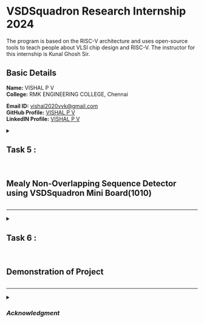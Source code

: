 #  VSDSquadron Research Internship 2024

The program is based on the RISC-V architecture and uses open-source tools to teach people about VLSI chip design and RISC-V. The instructor for this internship is Kunal Ghosh Sir.

##  Basic Details

**Name:** VISHAL P V  
**College:** RMK ENGINEERING COLLEGE, Chennai

**Email ID:** vishal2020vvk@gmail.com  
**GitHub Profile:** [VISHAL P V](https://github.com/VishalPV2004)  
**LinkedIN Profile:** [VISHAL P V](https://www.linkedin.com/in/vishalpv2004/)


<details>

 <summary><h2>Task 5 : </h2>
 <br>
  <h2>
  Mealy Non-Overlapping Sequence Detector using VSDSquadron Mini Board(1010)
 </h2> </summary>



## Project Overview:
This project implements a **Sequence Detector FSM** using the **VSDSquadron Mini board**, a RISC-V based SoC development kit. The sequence detector FSM will get inputs from two push buttons, one of them is encoded as logic 1, another as logic 0. The current number enterred is displayed using a 7-segment LED display. The inputs obtained are processed by the next state combinational logic block, the outputs corresponding to the states and the inputs are processed by the output logic block and displayed by a LED.
### Components Required:
1. **VSDSquadron Mini RISC-V board**
2. **1 LED** 
3. **Push Buttons** 
4. **Breadboard and jumper wires**
5. **Arduino IDE** for development
6. **Resistors** for current limiting

### Hardware Connections:
- **7 segment:**
  - **VCC** to **5V** pin of VSDSquadron Mini
  - **GND** to **GND** pin of VSDSquadron Mini
  - **COM** to **5V** pin of VSDSquadron Mini
  - **a** to **PC0** of VSDSquadron Mini
  - **b** to **PC1** of VSDSquadron Mini
  - **c** to **PC2** of VSDSquadron Mini
  - **d** to **PC3** of VSDSquadron Mini
  - **e** to **PC4** of VSDSquadron Mini
  - **f** to **PC5** of VSDSquadron Mini
  - **g** to **PC6** of VSDSquadron Mini
**All these connections are provided with a 1K current limiting resistors, which is used to ensure the safety of LEDs inside the segment display.**
- **LED:**
   - **Positive (Anode)** to **PD3**
   - **Negative (Cathode)** to **GND**
- **Push Buttons - logic 1 :**
   - One leg connected to **PD7**
   - One leg connected to **GND** rail.
- **Push Buttons - logic 0 :**
   - One leg connected to **PC0**
   - One leg connected to **GND** rail    



### State Diagram:

![image](https://github.com/user-attachments/assets/da1366c4-ad3b-41ee-ab0c-876778b53e78)

### Project Diagram:


### State Table:
![image](https://github.com/user-attachments/assets/e759662f-50cb-438c-9df5-88cf32353c82)



### Pin Diagram for Sequence Detector FSM Using VSDSquadron Mini RISC-V Development Board:


![image](https://github.com/user-attachments/assets/65bcf7f5-149b-4fb6-9829-0886909a0b81)

   

### Program:

```cpp
// Pin definitions for the 7-segment display segments
const int segA = 0; // PC0 for segment A
const int segB = 1; // PC1 for segment B
const int segC = 2; // PC2 for segment C
const int segD = 3; // PC3 for segment D
const int segE = 4; // PC4 for segment E
const int segF = 5; // PC5 for segment F
const int segG = 6; // PC6 for segment G

// Button input pins
const int btnOne = 7;  // PC7 for logic 1 button
const int btnZero = 8; // PD1 for logic 0 button

// LED output pin
const int led = 3; // PD3 for the LED

// States for the FSM
enum States {START, S1, S10, S101, S1010};
States currentState = START; // Initialize the state machine at START

void setup() {
  // Set all 7-segment display pins as output
  pinMode(segA, OUTPUT);
  pinMode(segB, OUTPUT);
  pinMode(segC, OUTPUT);
  pinMode(segD, OUTPUT);
  pinMode(segE, OUTPUT);
  pinMode(segF, OUTPUT);
  pinMode(segG, OUTPUT);
  
  // Configure the buttons as input, with internal pull-ups activated
  pinMode(btnOne, INPUT_PULLUP); // Logic 1 button (PC7)
  pinMode(btnZero, INPUT_PULLUP); // Logic 0 button (PD1)
  
  // Set the LED pin as output
  pinMode(led, OUTPUT);
  
  // Turn off the LED initially
  digitalWrite(led, LOW);
}

// Function to display a number (0 or 1) on the 7-segment display
void displayDigit(int digit) {
  switch(digit) {
    case 0:
      // To display '0', we light up segments A, B, C, D, E, F
      digitalWrite(segA, HIGH);
      digitalWrite(segB, HIGH);
      digitalWrite(segC, HIGH);
      digitalWrite(segD, HIGH);
      digitalWrite(segE, HIGH);
      digitalWrite(segF, HIGH);
      digitalWrite(segG, LOW); // G remains off for '0'
      break;
    case 1:
      // To display '1', we only light up segments B and C
      digitalWrite(segA, LOW);
      digitalWrite(segB, HIGH);
      digitalWrite(segC, HIGH);
      digitalWrite(segD, LOW);
      digitalWrite(segE, LOW);
      digitalWrite(segF, LOW);
      digitalWrite(segG, LOW); // G remains off for '1'
      break;
  }
}

// Function to check button input and return 1 for logic 1 button, 0 for logic 0 button
int readInput() {
  if (digitalRead(btnOne) == LOW) { // Button for logic 1 pressed
    return 1;
  } else if (digitalRead(btnZero) == LOW) { // Button for logic 0 pressed
    return 0;
  }
  return -1; // No button pressed
}

void loop() {
  int input = readInput(); // Read the input from the buttons
  
  if (input != -1) { // If a valid input (0 or 1) is read
    displayDigit(input); // Display the input on the 7-segment display
    
    // FSM state transitions based on the input
    switch (currentState) {
      case START:
        if (input == 1) {
          currentState = S1; // Move to S1 if '1' is detected
        }
        break;
      case S1:
        if (input == 0) {
          currentState = S10; // Move to S10 if '0' follows '1'
        } else {
          currentState = S1; // Stay in S1 if another '1' is detected
        }
        break;
      case S10:
        if (input == 1) {
          currentState = S101; // Move to S101 if '1' follows '10'
        } else {
          currentState = S1; // Reset to S1 if the sequence is broken
        }
        break;
      case S101:
        if (input == 0) {
          currentState = S1010; // Move to S1010 if '0' follows '101'
        } else {
          currentState = S1; // Reset to S1 if the sequence is broken
        }
        break;
      case S1010:
        // Sequence "1010" detected, turn on the LED
        digitalWrite(led, HIGH);
        currentState = START; // Reset FSM for non-overlapping sequence detection
        break;
    }
  } else {
    // No valid input or sequence detected, turn off the LED
    digitalWrite(led, LOW);
  }
}

```
### Conclusion:
This project demonstrates the implementation of a 1010 sequence detector using an Arduino-based FSM to detect a specific sequence of binary inputs provided via push buttons. The sequence is displayed on a 7-segment LED display, and an LED indicator alerts the user upon successful detection. This setup showcases how embedded systems can be used to process real-time inputs and provide immediate feedback in practical applications.

 
 </details>

 
------------------------------------------------------------------------------------------------------------------------------------------------------------


<details>

 <summary><h2>Task 6 : </h2>
 <br>
  <h2>
   Demonstration of Project  
  </h2>
  </summary>

### 1010 Sequence Detector Using Arduino

## Project Overview:
This project implements a **1010 sequence detector** using an **Arduino-based FSM (Finite State Machine)**. The system takes binary inputs from two push buttons representing logic 0 and logic 1. These inputs are displayed on a **7-segment display**, and an **LED** is used as an indicator when the 1010 sequence is successfully detected. This project demonstrates how to process real-time binary inputs and control outputs using embedded systems.

### Hardware Connections:
- **7-Segment Display:**
   - **A** (segment a) to **PC0**
   - **B** (segment b) to **PC1**
   - **C** (segment c) to **PC2**
   - **D** (segment d) to **PC3**
   - **E** (segment e) to **PC4**
   - **F** (segment f) to **PC5**
   - **G** (segment g) to **PC6**

- **Push Buttons:**
   - **Logic 1 Button** to **PC7**
   - **Logic 0 Button** to **PD1**
        
- **LED:**
   - **Positive (Anode)** to **PD3**
   - **Negative (Cathode)** to **GND**



### Circuit Connections

#### 7-Segment Display to Arduino (PC Pins)
```
| 7-Segment Pin     | Arduino Pin                |
| ----------------- | -------------------------- |
| A (segment a)     | PC0                        |
| B (segment b)     | PC1                        |
| C (segment c)     | PC2                        |
| D (segment d)     | PC3                        |
| E (segment e)     | PC4                        |
| F (segment f)     | PC5                        |
| G (segment g)     | PC6                        |

#### Push Buttons for Logic Input
| Push Button Pin   | Arduino Pin                |
| ----------------- | -------------------------- |
| Logic 1 Button    | PC7                        |
| Logic 0 Button    | PD1                        |

#### LED Indicator
| LED Pin           | Arduino Pin                |
| ----------------- | -------------------------- |
| + (Anode)         | PD3 (GPIO Pin for alert)   |
| - (Cathode)       | GND                        |
```


### Pin Diagram for 1010 Sequence Detector Using Arduino:
![image](https://github.com/user-attachments/assets/65bcf7f5-149b-4fb6-9829-0886909a0b81)

### Project Image:
![1010 Sequence Detector](https://github.com/user-attachments/assets/aa0b57c2-caa5-4713-96f1-46e712e53a12)

### Project Video:

[1010 Sequence Detector](https://drive.google.com/file/d/1nImKBqoWEgGRDYQV5DstElSmUVdOE7vy/view?usp=drive_link)

</details>



</details>

-------------------------------------------------------------------------------------------------------------------------------------------------------------------------------------------------------------------
<details>

*<summary><h3>Acknowledgment</h3></summary>*

>
>I would like to express my special thanking to my mentor *Kunal Ghosh*, and sincere gratitude to *Vlsi System Design* for providing me with the opportunity to intern remotely with their team. This internship has been an invaluable experience, allowing me to delve deep into embedded systems, RISC-V architecture, and VLSI design under the guidance of dedicated mentors.
>
>I am thankful for the support and knowledge imparted to me during this journey. It has significantly enhanced my technical skills and prepared me for future challenges in the field of digital design. I look forward to applying the lessons learned here in my continued pursuit of excellence in engineering.
>
</details>
